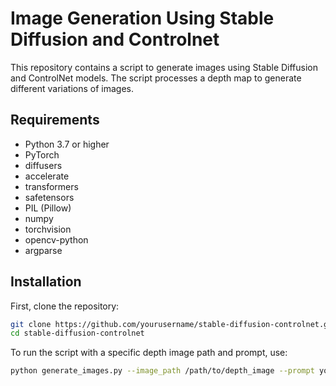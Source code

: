 # Image Generation Using Stable Diffusion and Controlnet

This repository contains a script to generate images using Stable Diffusion and ControlNet models. The script processes a depth map to generate different variations of images.

## Requirements

- Python 3.7 or higher
- PyTorch
- diffusers
- accelerate
- transformers
- safetensors 
- PIL (Pillow)
- numpy
- torchvision
- opencv-python
- argparse
  

## Installation

First, clone the repository:

```sh
git clone https://github.com/yourusername/stable-diffusion-controlnet.git
cd stable-diffusion-controlnet
```


To run the script with a specific depth image path and prompt, use:

```sh
python generate_images.py --image_path /path/to/depth_image --prompt your_prompt
```
